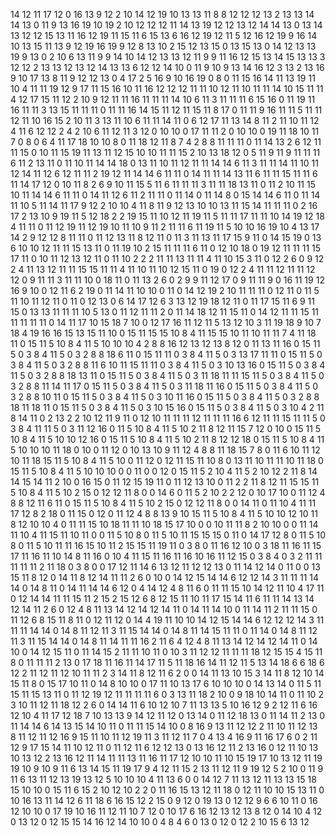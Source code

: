 14
12
11
17
12
0
16
13
9
12
2
10
14
12
19
10
13
13
11
8
8
12
12
12
13
2
13
13
14
14
13
0
11
9
13
16
19
10
19
2
10
12
12
12
11
14
13
19
12
12
13
12
14
14
13
0
13
14
13
12
12
15
13
11
16
12
19
11
15
11
6
15
13
6
16
12
19
12
11
5
12
16
12
19
9
16
14
10
13
15
11
13
9
12
19
16
19
9
12
8
13
10
2
15
12
13
15
0
13
15
13
0
14
12
13
13
19
9
13
0
2
10
6
13
11
9
9
14
10
14
12
13
13
12
11
9
9
11
16
12
15
13
14
15
13
13
3
12
12
2
13
13
12
13
12
14
13
13
6
12
12
14
10
0
11
9
10
9
13
14
16
12
3
13
2
13
16
9
10
17
13
8
11
9
12
12
13
0
4
17
2
5
16
9
10
16
19
0
8
0
11
15
16
14
11
13
19
11
10
4
11
11
19
12
9
17
11
15
16
10
11
16
12
12
12
11
11
10
12
11
10
11
11
14
10
15
11
11
4
12
17
15
11
12
2
10
9
12
11
11
16
11
11
11
14
10
6
11
3
11
11
11
6
15
16
0
11
19
11
16
11
11
3
13
15
11
11
11
0
11
11
16
14
15
11
12
11
15
11
8
17
0
11
11
9
16
11
11
5
11
11
12
11
10
16
15
2
10
11
3
13
11
10
6
11
11
14
11
0
6
12
17
11
13
14
8
11
2
11
10
11
12
4
11
6
12
12
2
4
2
10
6
11
12
11
3
12
0
10
10
0
17
11
11
2
0
10
10
0
19
11
18
10
11
7
0
8
0
6
4
11
17
18
10
10
8
0
11
18
12
11
8
7
4
2
8
8
11
11
11
0
11
14
13
2
6
12
11
11
15
0
10
11
15
19
11
13
11
12
15
10
10
11
11
15
2
10
13
18
12
0
5
11
9
11
9
11
11
11
6
11
2
13
11
0
11
10
11
14
14
18
0
13
11
10
11
12
11
11
14
14
6
11
3
11
11
14
11
10
11
12
14
11
12
6
12
11
11
2
19
12
11
14
14
6
11
11
0
14
11
11
14
13
11
6
11
11
15
11
11
6
11
14
17
12
0
10
11
8
2
6
9
10
11
15
5
11
6
11
11
11
3
11
11
18
13
11
0
11
2
10
11
15
10
11
14
14
6
11
11
0
14
11
12
6
11
2
11
11
0
11
14
0
11
14
8
0
15
14
14
6
11
0
11
14
11
10
5
11
14
11
17
9
12
2
10
10
4
11
8
11
9
12
13
10
10
13
11
15
14
11
11
11
0
2
16
17
2
13
10
9
19
11
5
12
18
2
2
19
15
11
10
12
11
19
11
5
11
11
17
11
11
10
14
19
12
18
4
11
11
0
11
12
19
11
12
19
10
11
10
9
11
2
11
11
6
11
19
11
5
10
10
16
19
10
4
13
17
14
2
9
12
12
8
11
11
0
11
12
13
11
8
12
11
0
11
3
11
13
11
17
15
9
11
0
14
15
19
0
13
6
10
10
12
11
11
15
13
11
0
11
19
10
2
15
11
11
11
6
11
0
12
10
18
0
19
12
11
11
11
15
17
11
0
10
11
12
13
12
11
0
11
10
2
2
2
11
11
13
11
11
4
11
10
15
3
11
0
12
2
6
0
9
12
2
4
11
13
12
11
11
15
15
11
11
4
11
10
11
10
12
15
11
0
19
0
12
2
4
11
11
12
11
11
12
12
0
9
11
11
3
11
11
10
0
18
11
0
11
13
2
6
0
2
9
9
11
12
17
0
9
11
11
9
0
16
11
19
12
16
9
10
0
12
11
6
2
19
0
11
14
11
10
10
0
11
0
14
12
19
2
10
11
11
11
0
12
11
0
11
5
11
10
11
12
11
0
11
0
12
13
0
6
14
17
12
6
3
13
12
19
18
12
11
0
11
17
15
11
6
9
11
15
0
13
13
11
11
11
10
5
13
0
11
12
11
11
2
0
11
14
18
12
11
15
11
0
14
12
11
11
15
11
11
11
11
11
0
14
11
17
10
15
18
7
10
0
12
17
16
11
12
11
5
13
12
10
3
11
19
18
9
10
7
18
4
19
16
16
15
13
15
11
10
0
15
11
15
15
10
8
4
11
15
15
10
11
10
11
11
7
4
11
18
11
0
15
11
5
10
8
4
11
5
10
10
10
4
2
8
8
16
12
13
12
13
8
12
0
11
13
11
16
0
15
11
5
0
3
8
4
11
5
0
3
2
8
8
18
6
11
0
15
11
11
0
3
8
4
11
5
0
3
13
17
11
11
0
15
11
5
0
3
8
4
11
5
0
3
2
8
8
11
6
10
11
15
11
11
0
3
8
4
11
5
0
3
10
13
16
0
15
11
5
0
3
8
4
11
5
0
3
2
8
8
18
13
11
0
15
11
5
0
3
8
4
11
5
0
3
11
18
11
11
15
11
5
0
3
8
4
11
5
0
3
2
8
8
11
14
11
17
0
15
11
5
0
3
8
4
11
5
0
3
11
18
11
16
0
15
11
5
0
3
8
4
11
5
0
3
2
8
8
10
11
0
15
11
5
0
3
8
4
11
5
0
3
10
11
16
0
15
11
5
0
3
8
4
11
5
0
3
2
8
8
18
11
18
11
0
15
11
5
0
3
8
4
11
5
0
3
10
15
16
0
15
11
5
0
3
8
4
11
5
0
3
10
4
2
11
8
14
11
0
2
13
2
2
10
12
11
9
11
0
12
10
11
11
11
12
11
11
11
16
6
12
11
11
15
11
11
5
0
3
8
4
11
11
5
0
3
11
12
16
0
11
5
10
8
4
11
5
10
2
11
8
12
11
15
7
12
0
10
0
15
11
5
10
8
4
11
5
10
10
12
16
0
15
11
5
10
8
4
11
5
10
2
11
8
12
12
18
0
15
11
5
10
8
4
11
5
10
10
10
11
18
0
10
0
11
12
0
10
13
10
9
11
12
4
8
8
11
18
15
7
8
0
11
6
10
11
12
10
11
18
15
11
5
10
8
4
11
5
10
0
11
12
0
12
11
15
11
10
8
0
13
11
10
11
11
10
11
18
0
15
11
5
10
8
4
11
5
10
10
10
0
0
11
0
0
12
0
15
11
5
2
10
4
11
5
2
10
12
2
11
8
14
14
15
14
11
2
10
0
16
15
0
11
12
15
19
11
0
11
12
13
10
0
11
2
2
11
8
12
11
15
15
11
5
10
8
4
11
5
10
2
15
0
12
12
11
8
0
0
14
6
0
11
5
2
10
2
2
12
0
10
17
10
0
11
12
4
8
8
12
11
6
11
0
15
11
5
10
8
4
11
5
10
2
15
0
12
12
11
8
0
0
14
11
0
11
10
4
11
11
17
12
8
2
18
0
11
15
0
12
0
11
12
4
8
8
13
9
10
15
11
5
10
8
4
11
5
10
10
12
10
11
8
12
10
10
4
0
11
11
15
10
18
11
11
10
18
15
17
10
0
0
10
11
11
8
2
10
10
0
0
11
14
11
10
4
11
15
11
10
11
0
0
11
5
10
8
0
11
5
10
11
15
15
15
0
11
0
14
17
12
8
0
11
5
10
8
0
11
5
10
11
11
16
15
10
11
2
15
15
11
19
11
0
3
8
0
11
16
12
10
0
3
18
11
16
11
15
17
11
16
11
10
14
8
11
16
0
10
4
11
15
11
16
11
16
10
16
11
12
15
0
3
8
4
0
3
2
11
11
11
11
11
2
11
18
0
3
8
0
0
17
12
11
14
6
13
12
11
12
12
13
0
11
14
12
14
0
11
0
0
13
15
11
8
12
0
14
11
8
12
14
11
11
2
6
0
10
0
14
12
15
14
14
6
12
12
14
3
11
11
11
14
14
0
14
8
11
0
14
11
14
14
6
12
0
4
14
12
4
8
11
6
0
11
11
15
10
14
12
11
10
4
17
11
0
12
14
14
11
11
15
11
2
15
2
15
12
6
8
12
15
11
10
11
17
15
14
11
6
11
11
14
13
14
12
14
11
2
6
0
12
4
8
11
13
14
12
14
12
14
11
0
14
11
14
10
0
11
14
11
2
11
11
15
0
11
12
6
8
15
11
8
11
0
12
11
12
0
14
4
19
11
10
10
14
12
15
14
14
6
12
12
12
14
3
11
11
11
14
14
0
14
8
11
12
11
3
11
15
14
14
0
14
8
11
14
15
11
11
0
11
14
0
14
8
11
12
11
3
11
15
14
14
0
14
8
11
14
11
11
16
2
11
6
4
12
4
8
11
13
14
12
14
12
14
11
0
14
10
0
14
12
15
11
0
11
14
15
2
11
11
10
11
0
10
3
11
12
12
11
11
11
18
12
15
15
4
15
11
8
0
11
11
11
2
13
0
17
18
11
16
11
14
17
11
5
11
18
16
14
11
12
11
5
13
14
18
6
6
18
6
12
2
11
12
11
12
10
11
11
2
3
14
11
8
12
11
6
2
0
0
14
11
13
10
15
3
14
11
8
12
10
14
15
11
8
0
15
17
10
11
0
14
8
10
10
0
17
11
10
13
17
6
10
10
10
0
14
13
14
0
11
5
11
15
11
15
13
11
0
11
12
19
12
11
11
11
11
6
0
3
13
11
18
2
10
0
9
18
10
14
11
0
11
10
2
3
10
11
12
11
18
12
2
6
0
14
14
11
6
10
12
10
7
11
13
13
5
10
16
12
9
2
12
11
6
16
12
10
4
11
17
12
18
7
10
13
13
9
14
12
11
12
0
13
14
0
11
12
18
13
0
11
14
11
2
13
0
11
14
14
6
14
13
15
14
10
11
0
11
11
15
14
10
0
8
16
9
13
11
12
12
2
11
10
11
12
13
8
11
12
11
12
16
9
15
11
10
11
12
19
11
3
11
12
11
7
0
4
13
4
16
9
11
16
17
6
0
2
11
12
9
17
15
14
11
10
12
11
0
11
12
11
6
12
12
13
0
13
16
12
11
2
13
16
0
12
11
10
13
10
13
12
2
13
16
12
11
14
11
11
13
11
16
11
17
12
10
10
11
10
15
19
17
10
13
12
11
19
19
10
9
10
9
11
6
13
14
15
11
19
17
9
4
12
11
15
2
13
11
12
11
9
19
12
5
2
10
0
11
9
11
6
13
11
12
13
19
13
12
5
10
10
10
4
11
13
6
0
0
14
12
7
11
13
12
11
13
13
15
18
15
10
10
0
15
11
6
15
2
10
12
10
2
2
0
11
16
15
13
12
11
18
0
12
11
10
10
15
13
11
0
10
16
13
11
14
12
6
11
18
6
16
15
12
2
15
0
9
12
0
19
13
0
12
12
9
6
6
10
11
0
16
12
10
10
0
17
19
10
16
11
12
11
10
7
12
0
10
17
6
16
12
13
12
13
8
12
0
14
10
4
12
0
13
12
0
12
15
15
14
16
12
14
10
10
0
4
8
4
6
0
13
0
12
0
12
2
10
15
6
13
12
